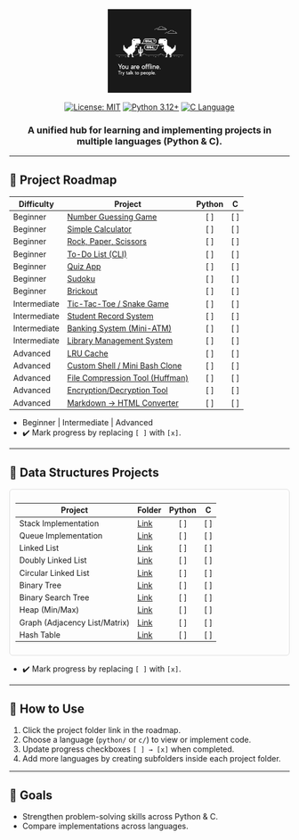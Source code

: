 <div align="center">

<img src="assets/dino.jpg" alt="PersonalHub Illustration" height="150" style="max-width: 100%;"/>

[![License: MIT](https://img.shields.io/badge/License-MIT-yellow.svg)](https://opensource.org/licenses/MIT)
[![Python 3.12+](https://img.shields.io/badge/python-3.12+-blue.svg)](https://www.python.org/downloads/)
[![C Language](https://img.shields.io/badge/C-Standard-red.svg)](https://en.wikipedia.org/wiki/C_(programming_language))

<h3>A unified hub for learning and implementing projects in <b>multiple languages</b> (Python & C).</h3>
</div>

---

## 🔹 Project Roadmap
| Difficulty   | Project                                                         | Python |   C  |
| ------------ | --------------------------------------------------------------- | :----: | :--: |
| Beginner     | [Number Guessing Game](projects/number_guessing_game)           |  \[ ]  | \[ ] |
| Beginner     | [Simple Calculator](projects/simple_calculator)                 |  \[ ]  | \[ ] |
| Beginner     | [Rock, Paper, Scissors](projects/rock_paper_scissors)           |  \[ ]  | \[ ] |
| Beginner     | [To-Do List (CLI)](projects/todo_list)                          |  \[ ]  | \[ ] |
| Beginner     | [Quiz App](projects/quiz_app)                                   |  \[ ]  | \[ ] |
| Beginner     | [Sudoku](projects/sudoku)                                       |  \[ ]  | \[ ] |
| Beginner     | [Brickout](projects/brickout)                                   |  \[ ]  | \[ ] |
| Intermediate | [Tic-Tac-Toe / Snake Game](projects/tic_tac_toe)                |  \[ ]  | \[ ] |
| Intermediate | [Student Record System](projects/student_record_system)         |  \[ ]  | \[ ] |
| Intermediate | [Banking System (Mini-ATM)](projects/banking_system)            |  \[ ]  | \[ ] |
| Intermediate | [Library Management System](projects/library_management_system) |  \[ ]  | \[ ] |
| Advanced     | [LRU Cache](projects/lru_cache)                                 |  \[ ]  | \[ ] |
| Advanced     | [Custom Shell / Mini Bash Clone](projects/custom_shell)         |  \[ ]  | \[ ] |
| Advanced     | [File Compression Tool (Huffman)](projects/file_compression)    |  \[ ]  | \[ ] |
| Advanced     | [Encryption/Decryption Tool](projects/encryption_tool)          |  \[ ]  | \[ ] |
| Advanced     | [Markdown → HTML Converter](projects/markdown_converter)        |  \[ ]  | \[ ] |



- Beginner | Intermediate | Advanced  
- ✔️ Mark progress by replacing `[ ]` with `[x]`.
---

## 🔹 Data Structures Projects

<div style="overflow-x: auto; padding: 10px; border: 1px solid #ddd; border-radius: 6px;">

| Project                     | Folder                                   | Python | C |
| ---------------------------- | ---------------------------------------- | :----: | :-: |
| Stack Implementation         | [Link](projects/stack/)                   | [ ]    | [ ] |
| Queue Implementation         | [Link](projects/queue/)                   | [ ]    | [ ] |
| Linked List                  | [Link](projects/linked_list/)             | [ ]    | [ ] |
| Doubly Linked List           | [Link](projects/doubly_linked_list/)     | [ ]    | [ ] |
| Circular Linked List         | [Link](projects/circular_linked_list/)   | [ ]    | [ ] |
| Binary Tree                  | [Link](projects/binary_tree/)            | [ ]    | [ ] |
| Binary Search Tree           | [Link](projects/bst/)                     | [ ]    | [ ] |
| Heap (Min/Max)               | [Link](projects/heap/)                    | [ ]    | [ ] |
| Graph (Adjacency List/Matrix)| [Link](projects/graph/)                   | [ ]    | [ ] |
| Hash Table                   | [Link](projects/hash_table/)              | [ ]    | [ ] |

</div>

- ✔️ Mark progress by replacing `[ ]` with `[x]`.
---
## 🔹 How to Use

1. Click the project folder link in the roadmap.
2. Choose a language (`python/` or `c/`) to view or implement code.
3. Update progress checkboxes `[ ] → [x]` when completed.
4. Add more languages by creating subfolders inside each project folder.

---

## 🔹 Goals

- Strengthen problem-solving skills across Python & C.
- Compare implementations across languages.

